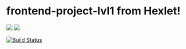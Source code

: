 # frontend-project-lvl1 from Hexlet!

<a href="https://codeclimate.com/github/TurtleOld/frontend-project-lvl1/maintainability"><img src="https://api.codeclimate.com/v1/badges/929e0314e011fe53ff0f/maintainability" /></a>
<a href="https://codeclimate.com/github/TurtleOld/frontend-project-lvl1/test_coverage"><img src="https://api.codeclimate.com/v1/badges/929e0314e011fe53ff0f/test_coverage" /></a>

[![Build Status](https://travis-ci.com/TurtleOld/frontend-project-lvl1.svg?branch=master)](https://travis-ci.com/TurtleOld/frontend-project-lvl1)
